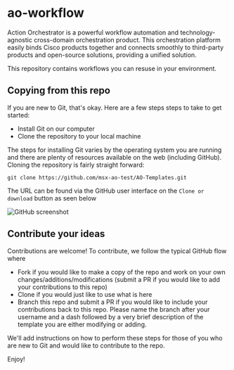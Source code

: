 # ao-workflow

Action Orchestrator is a powerful workflow automation and technology-agnostic cross-domain orchestration product. This orchestration platform easily binds Cisco products together and connects smoothly to third-party products and open-source solutions, providing a unified solution.

This repository contains workflows you can resuse in your environment.

## Copying from this repo

If you are new to Git, that's okay. Here are a few steps steps to take to get started:

* Install Git on our computer
* Clone the repository to your local machine

The steps for installing Git varies by the operating system you are running and there are plenty of resources available on the web (including GitHub). Cloning the repository is fairly straight forward:

```git clone https://github.com/msx-ao-test/AO-Templates.git```

The URL can be found via the GitHub user interface on the `Clone or download` button as seen below

![GitHub screenshot](git-clone-url.jpg)

## Contribute your ideas

Contributions are welcome! To contribute, we follow the typical GitHub flow where

* Fork if you would like to make a copy of the repo and work on your own changes/additions/modifications (submit a PR if you would like to add your contributions to this repo)
* Clone if you would just like to use what is here
* Branch this repo and submit a PR if you would like to include your contributions back to this repo. Please name the branch after your username and a dash followed by a very brief description of the template you are either modifying or adding.

We'll add instructions on how to perform these steps for those of you who are new to Git and would like to contribute to the repo.

Enjoy!

